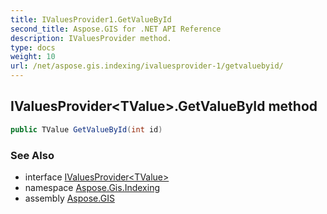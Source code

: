 ```yaml
---
title: IValuesProvider1.GetValueById
second_title: Aspose.GIS for .NET API Reference
description: IValuesProvider method. 
type: docs
weight: 10
url: /net/aspose.gis.indexing/ivaluesprovider-1/getvaluebyid/
---
```

## IValuesProvider&lt;TValue&gt;.GetValueById method

```csharp
public TValue GetValueById(int id)
```

### See Also

* interface [IValuesProvider&lt;TValue&gt;](../)
* namespace [Aspose.Gis.Indexing](../../ivaluesprovider-1/)
* assembly [Aspose.GIS](../../../)


